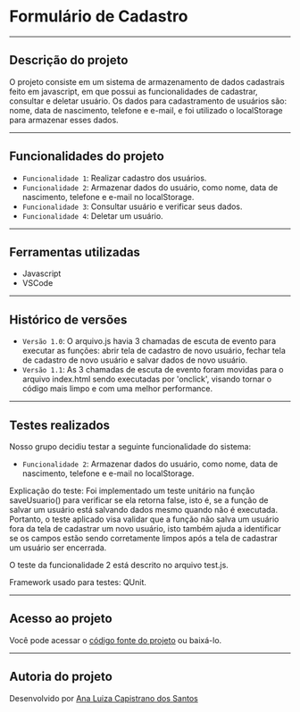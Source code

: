 # Formulário de Cadastro 

***

## Descrição do projeto

O projeto consiste em um sistema de armazenamento de dados cadastrais feito em javascript, em que possui as funcionalidades de cadastrar, consultar e deletar usuário. Os dados para cadastramento de usuários são: nome, data de nascimento, telefone e e-mail, e foi utilizado o localStorage para armazenar esses dados.

***

## Funcionalidades do projeto

- `Funcionalidade 1`: Realizar cadastro dos usuários.
- `Funcionalidade 2`: Armazenar dados do usuário, como nome, data de nascimento, telefone e e-mail no localStorage.
- `Funcionalidade 3`: Consultar usuário e verificar seus dados.
- `Funcionalidade 4`: Deletar um usuário.

***

## Ferramentas utilizadas

- Javascript
- VSCode


***

## Histórico de versões 

- `Versão 1.0`: O arquivo.js havia 3 chamadas de escuta de evento para executar as funções: abrir tela de cadastro de novo usuário, fechar tela de cadastro de novo usuário e salvar dados de novo usuário.
- `Versão 1.1`: As 3 chamadas de escuta de evento foram movidas para o arquivo index.html sendo executadas por 'onclick', visando tornar o código mais limpo e com uma melhor performance.

***

## Testes realizados 

Nosso grupo decidiu testar a seguinte funcionalidade do sistema: 
- `Funcionalidade 2`: Armazenar dados do usuário, como nome, data de nascimento, telefone e e-mail no localStorage.

Explicação do teste: Foi implementado um teste unitário na função saveUsuario() para verificar se ela retorna false, isto é, se a função de salvar um usuário está salvando dados mesmo quando não é executada. Portanto, o teste aplicado visa validar que a função não salva um usuário fora da tela de cadastrar um novo usuário, isto também ajuda a identificar se os campos estão sendo corretamente limpos após a tela de cadastrar um usuário ser encerrada.

O teste da funcionalidade 2 está descrito no arquivo test.js.

Framework usado para testes: QUnit.

***

## Acesso ao projeto

Você pode acessar o [código fonte do projeto](https://github.com/Compass-pb-aws-2024-SETEMBRO/sprint-1-pb-aws-setembro/tree/ana-capistrano) ou baixá-lo.

***

## Autoria do projeto

Desenvolvido por [Ana Luiza Capistrano dos Santos](https://github.com/luucaps)
